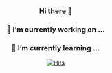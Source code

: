 <div align=center>
  
### Hi there 👋



### 🔭 I’m currently working on ...
### 🌱 I’m currently learning ...

[![Hits](https://hits.seeyoufarm.com/api/count/incr/badge.svg?url=https%3A%2F%2Fgithub.com%2Flollin0%2F&count_bg=%239258C9&title_bg=%23C99BFF&icon=swift.svg&icon_color=%23F7ECFF&title=hits&edge_flat=false)](https://hits.seeyoufarm.com)

</div>

<!--
**lollin0/lollin0** is a ✨ _special_ ✨ repository because its `README.md` (this file) appears on your GitHub profile.

Here are some ideas to get you started:

- 🔭 I’m currently working on ...
- 🌱 I’m currently learning ...
- 👯 I’m looking to collaborate on ...
- 🤔 I’m looking for help with ...
- 💬 Ask me about ...
- 📫 How to reach me: ...
- 😄 Pronouns: ...
- ⚡ Fun fact: ...
-->
